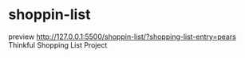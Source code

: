 # shoppin-list

preview http://127.0.0.1:5500/shoppin-list/?shopping-list-entry=pears
Thinkful Shopping List Project
